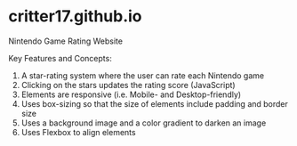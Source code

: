 # critter17.github.io
Nintendo Game Rating Website

Key Features and Concepts:

1. A star-rating system where the user can rate each Nintendo game
2. Clicking on the stars updates the rating score (JavaScript)
3. Elements are responsive (i.e. Mobile- and Desktop-friendly)
4. Uses box-sizing so that the size of elements include padding and border size
5. Uses a background image and a color gradient to darken an image
6. Uses Flexbox to align elements

